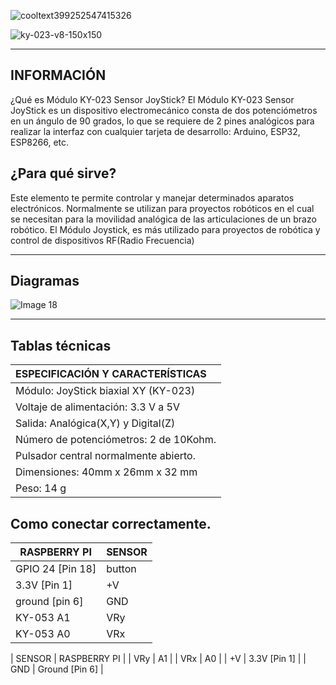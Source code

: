    ![cooltext399252547415326](https://user-images.githubusercontent.com/79487256/144521544-71de8013-3d80-4cb7-b062-635800397118.png)

![ky-023-v8-150x150](https://user-images.githubusercontent.com/79487256/144521798-79c184b9-169e-4915-bc6c-4263fecfd33d.jpg)


-----------------------------------------------------------------------------------------------------------------------------------------------------------------------------------
## INFORMACIÓN
¿Qué es Módulo KY-023 Sensor JoyStick?
El Módulo KY-023 Sensor JoyStick es un dispositivo electromecánico consta de dos potenciómetros en un ángulo de 90 grados, lo que se requiere de 2 pines analógicos para realizar la interfaz con cualquier tarjeta de desarrollo: Arduino, ESP32, ESP8266, etc.

## ¿Para qué sirve?

Este elemento te permite controlar y manejar determinados aparatos electrónicos. Normalmente se utilizan para proyectos robóticos en el cual se necesitan para la movilidad analógica de las articulaciones de un brazo robótico. El Módulo Joystick, es más utilizado para proyectos de robótica y control de dispositivos RF(Radio Frecuencia)

-----------------------------------------------------------------------------------------------------------------------------------------------------------------------------------

## Diagramas
![Image 18](https://user-images.githubusercontent.com/79487256/144523109-d0257b82-60ba-4cde-81f8-fe50723e613e.png)


-----------------------------------------------------------------------------------------------------------------------------------------------------------------------------------

## Tablas técnicas

| ESPECIFICACIÓN Y CARACTERÍSTICAS |
| :--- |
| Módulo: JoyStick biaxial XY (KY-023) |
| Voltaje de alimentación: 3.3 V a 5V |
| Salida: Analógica(X,Y) y Digital(Z) |
| Número de potenciómetros: 2 de 10Kohm. |
| Pulsador central normalmente abierto. |
| Dimensiones: 40mm x 26mm  x 32 mm |
| Peso: 14 g |

## Como conectar correctamente.

| RASPBERRY PI | SENSOR |
| ---| --- |
| GPIO 24 [Pin 18] | button |
| 3.3V [Pin 1] | +V |
| ground [pin 6] | GND |
| KY-053 A1 | VRy |
| KY-053 A0 | VRx |

| SENSOR | RASPBERRY PI |
| VRy | A1 |
| VRx | A0 |
| +V | 3.3V [Pin 1] |
| GND | Ground [Pin 6] |

